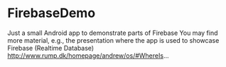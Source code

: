 # FirebaseDemo
Just a small Android app to demonstrate parts of Firebase
You may find more material, e.g., the presentation where the app is used to showcase Firebase (Realtime Database)
http://www.rump.dk/homepage/andrew/os/#WhereIs...
